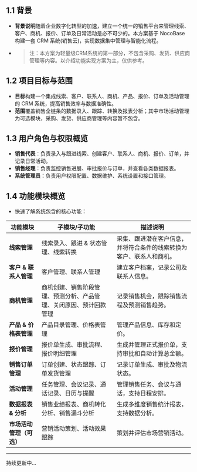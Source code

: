 ## 1.1 背景

- **背景说明**随着企业数字化转型的加速，建立一个统一的销售平台来管理线索、客户、商机、报价、订单及日常活动是必不可少的。本方案基于 NocoBase 构建一套 CRM 系统(销售云)，实现数据集中管理与智能化流程。
- > 注：本方案为轻量级CRM系统的第一部分，不包含采购、发货、供应商管理等内容。以介绍功能实现方案为主，仅供参考。
  >

## 1.2 项目目标与范围

- **目标**构建一个集成线索、客户、联系人、商机、产品、报价、订单及活动管理的 CRM 系统，提高销售效率与数据准确性。
- **范围**覆盖销售全链条的数据录入、跟踪、转换及报表分析；其中市场活动管理为可选模块，采购、发货、供应商管理等内容暂不包含。

## 1.3 用户角色与权限概览

- **销售代表**：负责录入与跟进线索、创建客户、联系人、商机、报价、订单，并记录日常活动。
- **销售经理**：负责监控销售进展、审批报价与订单，并查看各类数据报表。
- **系统管理员**：负责用户权限配置、数据维护、系统设置和接口管理。

## 1.4 功能模块概览

- 快速了解系统包含的核心功能：


| 功能模块                 | 子模块/子功能                                                      | 描述说明                                                             |
| ------------------------ | ------------------------------------------------------------------ | -------------------------------------------------------------------- |
| **线索管理**             | 线索录入、跟进 & 状态管理、线索转换                                | 采集、跟进潜在客户信息，并将符合条件的线索转换为客户、联系人和商机。 |
| **客户 & 联系人管理**    | 客户管理、联系人管理                                               | 建立客户档案，记录公司及联系人信息。                                 |
| **商机管理**             | 商机创建、销售阶段管理、预测分析、产品管理、关闭原因、预计回款管理 | 记录销售机会，跟踪销售流程及预测销售趋势。                           |
| **产品 & 价格表管理**    | 产品目录管理、价格表管理                                           | 管理产品信息、库存和定价。                                           |
| **报价管理**             | 报价单生成、审批流程、报价明细管理                                 | 生成并管理正式报价单，支持审批和自动计算总金额。                     |
| **销售订单管理**         | 订单创建、状态跟踪、订单发货管理                                   | 记录订单生成、审批及物流状态。                                       |
| **活动管理**             | 任务管理、会议记录、通话记录、日历与提醒                           | 管理销售任务、会议与通话，支持日程安排。                             |
| **数据报表 & 分析**      | 销售业绩报表、商机转化分析、销售漏斗分析                           | 生成多维度销售统计报表，支持数据分析。                               |
| **市场活动管理（可选）** | 营销活动策划、活动效果跟踪                                         | 策划并评估市场营销活动。                                             |

---

持续更新中...
